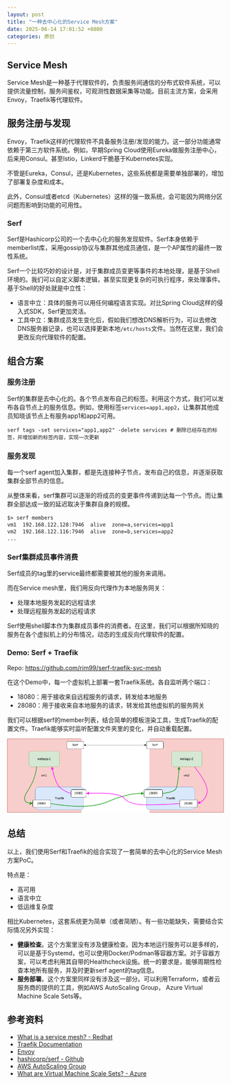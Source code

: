 ```yaml
---
layout: post
title: "一种去中心化的Service Mesh方案"
date: 2025-06-14 17:01:52 +0800
categories: 原创
---
```


## Service Mesh

Service Mesh是一种基于代理软件的，负责服务间通信的分布式软件系统，可以提供流量控制，服务间鉴权，可观测性数据采集等功能。目前主流方案，会采用Envoy，Traefik等代理软件。

## 服务注册与发现

Envoy，Traefik这样的代理软件不具备服务注册/发现的能力。这一部分功能通常依赖于第三方软件系统。例如，早期Spring Cloud使用Eureka做服务注册中心，后来用Consul。甚至Istio，Linkerd干脆基于Kubernetes实现。

不管是Eureka，Consul，还是Kubernetes，这些系统都是需要单独部署的，增加了部署复杂度和成本。

此外，Consul或者etcd（Kubernetes）这样的强一致系统，会可能因为网络分区问题而影响到功能的可用性。

### Serf

Serf是Hashicorp公司的一个去中心化的服务发现软件。Serf本身依赖于memberlist库，采用gossip协议与集群其他成员通信，是一个AP属性的最终一致性系统。

Serf一个比较巧妙的设计是，对于集群成员变更等事件的本地处理，是基于Shell环境的。我们可以自定义脚本逻辑，甚至实现更复杂的可执行程序，來处理事件。基于Shell的好处就是中立性：
- 语言中立：具体的服务可以用任何编程语言实现。对比Spring Cloud这样的侵入式SDK，Serf更加灵活。
- 工具中立：集群成员发生变化后，假如我们想改DNS解析行为，可以去修改DNS服务器记录，也可以选择更新本地`/etc/hosts`文件。当然在这里，我们会更改反向代理软件的配置。

## 组合方案

### 服务注册

Serf的集群是去中心化的。各个节点发布自己的标签。利用这个方式，我们可以发布各自节点上的服务信息。例如，使用标签`services=app1,app2`，让集群其他成员知晓该节点上有服务app1和app2可用。

```
serf tags -set services="app1,app2" -delete services # 删除已经存在的标签，并增加新的标签内容，实现一次更新
```

### 服务发现

每一个serf agent加入集群，都是先连接种子节点，发布自己的信息，并逐渐获取集群全部节点的信息。

从整体来看，serf集群可以逐渐的将成员的变更事件传递到达每一个节点。而让集群全部达成一致的延迟取决于集群自身的规模。

```shell
$> serf members
vm1  192.168.122.128:7946  alive  zone=a,services=app1
vm2  192.168.122.116:7946  alive  zone=b,services=app2
...
```

### Serf集群成员事件消费

Serf成员的tag里的service最终都需要被其他的服务来调用。

而在Service mesh里，我们用反向代理作为本地服务网关：
- 处理本地服务发起的远程请求
- 处理远程服务发起的远程请求

Serf使用shell脚本作为集群成员事件的消费者。在这里，我们可以根据所知晓的服务在各个虚拟机上的分布情况，动态的生成反向代理软件的配置。

### Demo: Serf + Traefik

Repo: https://github.com/rim99/serf-traefik-svc-mesh

在这个Demo中，每一个虚拟机上部署一套Traefik系统。各自监听两个端口：
- 18080：用于接收来自远程服务的请求，转发给本地服务
- 28080：用于接收来自本地服务的请求，转发给其他虚拟机的服务网关

我们可以根据serf的member列表，结合简单的模板渲染工具，生成Traefik的配置文件。Traefik能够实时监听配置文件夹里的变化，并自动重载配置。

![示意图](/assets/images/serf-traefik-service-mesh.png)

## 总结

以上，我们使用Serf和Traefik的组合实现了一套简单的去中心化的Service Mesh方案PoC。

特点是：
- 高可用
- 语言中立
- 低运维复杂度

相比Kubernetes，这套系统更为简单（或者简陋）。有一些功能缺失，需要结合实际情况另外实现：
- **健康检查**。这个方案里没有涉及健康检查。因为本地运行服务可以是多样的，可以是基于Systemd，也可以使用Docker/Podman等容器方案。对于容器方案，可以考虑利用其自带的Healthcheck设施。统一的要求是，能够周期性检查本地所有服务，并及时更新serf agent的tag信息。
- **服务部署**。这个方案里同样没有涉及这一部分。可以利用Terraform，或者云服务商的提供的工具，例如AWS AutoScaling Group， Azure Virtual Machine Scale Sets等。

## 参考资料

- [What is a service mesh? - Redhat](https://www.redhat.com/en/topics/microservices/what-is-a-service-mesh)
- [Traefik Documentation](https://doc.traefik.io/traefik/)
- [Envoy](https://www.envoyproxy.io/)
- [hashicorp/serf - Github](https://github.com/hashicorp/serf)
- [AWS AutoScaling Group](https://docs.aws.amazon.com/autoscaling/ec2/userguide/what-is-amazon-ec2-auto-scaling.html)
- [What are Virtual Machine Scale Sets? - Azure](https://learn.microsoft.com/en-us/azure/virtual-machine-scale-sets/overview)

